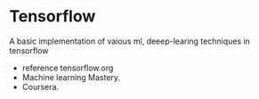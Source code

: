 # Tensorflow
A basic implementation of vaious ml, deeep-learing techniques in tensorflow
* reference tensorflow.org
* Machine learning Mastery.
* Coursera.
